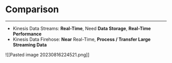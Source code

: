 # Comparison
---

* Kinesis Data Streams: **Real-Time**, Need **Data Storage**, **Real-Time Performance**
* Kinesis Data Firehose: **Near** Real-Time, **Process / Transfer Large Streaming Data** 

![[Pasted image 20230816224521.png]]